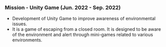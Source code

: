 ### Mission - Unity Game (Jun. 2022 - Sep. 2022)

- Development of Unity Game to improve awareness of environmental issues.
- It is a game of escaping from a closed room. It is designed to be aware of the environment and alert through mini-games related to various environments.
